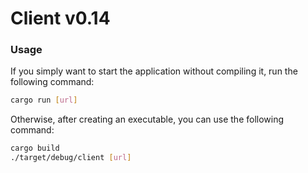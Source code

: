 # Client v0.14

### Usage

If you simply want to start the application without compiling it, run the following command:

```bash
cargo run [url]
```

Otherwise, after creating an executable, you can use the following command:

```bash
cargo build
./target/debug/client [url]
```
